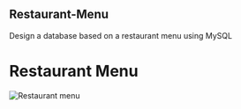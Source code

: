 ## Restaurant-Menu
Design a database based on a restaurant menu using MySQL

# Restaurant Menu
![Restaurant menu](https://github.com/DcMnh/Restaurant-Menu/assets/124702144/6eb6635e-8978-41a0-a976-6ed639b4196d)
